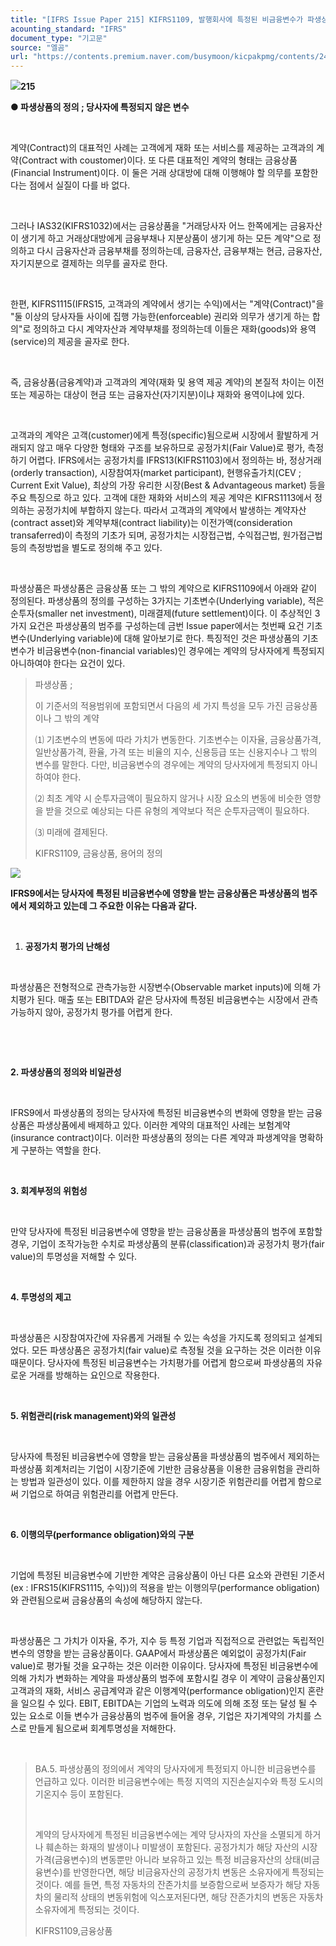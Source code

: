 ```yaml
---
title: "[IFRS Issue Paper 215] KIFRS1109, 발행회사에 특정된 비금융변수가 파생상품 정의를 충족하지 않는 이유"
acounting_standard: "IFRS"
document_type: "기고문"
source: "엘곰"
url: "https://contents.premium.naver.com/busymoon/kicpakpmg/contents/240907212812869rn"
---
```

![](https://n2.news.naver.com/l.gif?type=content)**215**

**● 파생상품의 정의 ; 당사자에 특정되지 않은 변수**

**​**

계약(Contract)의 대표적인 사례는 고객에게 재화 또는 서비스를 제공하는 고객과의 계약(Contract with coustomer)이다. 또 다른 대표적인 계약의 형태는 금융상품(Financial Instrument)이다. 이 둘은 거래 상대방에 대해 이행해야 할 의무를 포함한다는 점에서 실질이 다를 바 없다.

​

그러나 IAS32(KIFRS1032)에서는 금융상품을 "거래당사자 어느 한쪽에게는 금융자산이 생기게 하고 거래상대방에게 금융부채나 지분상품이 생기게 하는 모든 계약"으로 정의하고 다시 금융자산과 금융부채를 정의하는데, 금융자산, 금융부채는 현금, 금융자산, 자기지분으로 결제하는 의무를 골자로 한다.

​

한편, KIFRS1115(IFRS15, 고객과의 계약에서 생기는 수익)에서는 "계약(Contract)"을 "둘 이상의 당사자들 사이에 집행 가능한(enforceable) 권리와 의무가 생기게 하는 합의"로 정의하고 다시 계약자산과 계약부채를 정의하는데 이들은 재화(goods)와 용역(service)의 제공을 골자로 한다.

​

즉, 금융상품(금융계약)과 고객과의 계약(재화 및 용역 제공 계약)의 본질적 차이는 이전 또는 제공하는 대상이 현금 또는 금융자산(자기지분)이냐 재화와 용역이냐에 있다.

​

고객과의 계약은 고객(customer)에게 특정(specific)됨으로써 시장에서 활발하게 거래되지 않고 매우 다양한 형태와 구조를 보유하므로 공정가치(Fair Value)로 평가, 측정하기 어렵다. IFRS에서는 공정가치를 IFRS13(KIFRS1103)에서 정의하는 바, 정상거래(orderly transaction), 시장참여자(market participant), 현행유출가치(CEV ; Current Exit Value), 최상의 가장 유리한 시장(Best & Advantageous market) 등을 주요 특징으로 하고 있다. 고객에 대한 재화와 서비스의 제공 계약은 KIFRS1113에서 정의하는 공정가치에 부합하지 않는다. 따라서 고객과의 계약에서 발생하는 계약자산(contract asset)와 계약부채(contract liability)는 이전가액(consideration transaferred)이 측정의 기초가 되며, 공정가치는 시장접근법, 수익접근법, 원가접근법 등의 측정방법을 별도로 정의해 주고 있다.

​

파생상품은 파생상품은 금융상품 또는 그 밖의 계약으로 KIFRS1109에서 아래와 같이 정의된다. 파생상품의 정의를 구성하는 3가지는 기초변수(Underlying variable), 적은 순투자(smaller net investment), 미래결제(future settlement)이다. 이 추상적인 3가지 요건은 파생상품의 범주를 구성하는데 금번 Issue paper에서는 첫번째 요건 기초변수(Underlying variable)에 대해 알아보기로 한다. 특징적인 것은 파생상품의 기초변수가 비금융변수(non-financial variables)인 경우에는 계약의 당사자에게 특정되지 아니하여야 한다는 요건이 있다.

> 파생상품 ;
> 
> 이 기준서의 적용범위에 포함되면서 다음의 세 가지 특성을 모두 가진 금융상품이나 그 밖의 계약
> 
> ⑴ 기초변수의 변동에 따라 가치가 변동한다. 기초변수는 이자율, 금융상품가격, 일반상품가격, 환율, 가격 또는 비율의 지수, 신용등급 또는 신용지수나 그 밖의 변수를 말한다. 다만, 비금융변수의 경우에는 계약의 당사자에게 특정되지 아니하여야 한다.
> 
> ⑵ 최초 계약 시 순투자금액이 필요하지 않거나 시장 요소의 변동에 비슷한 영향을 받을 것으로 예상되는 다른 유형의 계약보다 적은 순투자금액이 필요하다.
> 
> ⑶ 미래에 결제된다.
> 
> KIFRS1109, 금융상품, 용어의 정의

![](https://scs-phinf.pstatic.net/MjAyNDA5MDdfMTg3/MDAxNzI1NzEyODQ5NDQz.DKr7OEK_jvatsz_pX7Nthm_0G_M1BApIygzaCrK9qUYg.KLTTZgbNWvKwToueL4kBQ96FCH9TUcfEyNi2TrHze3sg.JPEG/1000020975.jpg?type=w800)

**IFRS9에서는 당사자에 특정된 비금융변수에 영향을 받는 금융상품은 파생상품의 범주에서 제외하고 있는데 그 주요한 이유는 다음과 같다.**

**​**

1. **공정가치 평가의 난해성**

​

파생상품은 전형적으로 관측가능한 시장변수(Observable market inputs)에 의해 가치평가 된다. 매출 또는 EBITDA와 같은 당사자에 특정된 비금융변수는 시장에서 관측가능하지 않아, 공정가치 평가를 어렵게 한다.

​

​

**2\. 파생상품의 정의와 비일관성**

​

IFRS9에서 파생상품의 정의는 당사자에 특정된 비금융변수의 변화에 영향을 받는 금융상품은 파생상품에세 배제하고 있다. 이러한 계약의 대표적인 사례는 보험계약(insurance contract)이다. 이러한 파생상품의 정의는 다른 계약과 파생계약을 명확하게 구분하는 역할을 한다.

​

**3\. 회계부정의 위험성**

​

만약 당사자에 특정된 비금융변수에 영향을 받는 금융상품을 파생상품의 범주에 포함할 경우, 기업이 조작가능한 수치로 파생상품의 분류(classification)과 공정가치 평가(fair value)의 투명성을 저해할 수 있다.

​

**4\. 투명성의 제고**

​

파생상품은 시장참여자간에 자유롭게 거래될 수 있는 속성을 가지도록 정의되고 설계되었다. 모든 파생상품은 공정가치(fair value)로 측정될 것을 요구하는 것은 이러한 이유 때문이다. 당사자에 특정된 비금융변수는 가치평가를 어렵게 함으로써 파생상품의 자유로운 거래를 방해하는 요인으로 작용한다.

​

**5\. 위험관리(risk management)와의 일관성**

​

당사자에 특정된 비금융변수에 영향을 받는 금융상품을 파생상품의 범주에서 제외하는 파생상품 회계처리는 기업이 시장기준에 기반한 금융상품을 이용한 금융위험을 관리하는 방법과 일관성이 있다. 이를 제한하지 않을 경우 시장기준 위험관리를 어렵게 함으로써 기업으로 하여금 위험관리를 어렵게 만든다.

​

**6\. 이행의무(performance obligation)와의 구분**

​

기업에 특정된 비금융변수에 기반한 계약은 금융상품이 아닌 다른 요소와 관련된 기준서(ex : IFRS15(KIFRS1115, 수익))의 적용을 받는 이행의무(performance obligation)와 관련됨으로써 금융상품의 속성에 해당하지 않는다.

​

파생상품은 그 가치가 이자율, 주가, 지수 등 특정 기업과 직접적으로 관련없는 독립적인 변수의 영향을 받는 금융상품이다. GAAP에서 파생상품은 예외없이 공정가치(Fair value)로 평가될 것을 요구하는 것은 이러한 이유이다. 당사자에 특정된 비금융변수에 의해 가치가 변화하는 계약을 파생상품의 범주에 포함시킬 경우 이 계약이 금융상품인지 고객과의 재화, 서비스 공급계약과 같은 이행계약(performance obligation)인지 혼란을 일으킬 수 있다. EBIT, EBITDA는 기업의 노력과 의도에 의해 조정 또는 달성 될 수 있는 요소로 이들 변수가 금융상품의 범주에 들어올 경우, 기업은 자기계약의 가치를 스스로 만들게 됨으로써 회계투명성을 저해한다.

​

> BA.5. 파생상품의 정의에서 계약의 당사자에게 특정되지 아니한 비금융변수를 언급하고 있다. 이러한 비금융변수에는 특정 지역의 지진손실지수와 특정 도시의 기온지수 등이 포함된다.
> 
> ​
> 
> 계약의 당사자에게 특정된 비금융변수에는 계약 당사자의 자산을 소멸되게 하거나 훼손하는 화재의 발생이나 미발생이 포함된다. 공정가치가 해당 자산의 시장가격(금융변수)의 변동뿐만 아니라 보유하고 있는 특정 비금융자산의 상태(비금융변수)를 반영한다면, 해당 비금융자산의 공정가치 변동은 소유자에게 특정되는 것이다. 예를 들면, 특정 자동차의 잔존가치를 보증함으로써 보증자가 해당 자동차의 물리적 상태의 변동위험에 익스포저된다면, 해당 잔존가치의 변동은 자동차 소유자에게 특정되는 것이다.
> 
> KIFRS1109,금융상품